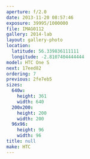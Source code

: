 ```yaml
---
aperture: f/2.0
date: 2013-11-20 08:57:46
exposure: 39995/1000000
file: IMAG0112
gallery: 2014-lab
layout: gallery-photo
location:
  latitude: 56.339836111111
  longitude: -2.8107404444444
model: HTC One S
next: 17eed82
ordering: 7
previous: 2fe7eb5
sizes:
  640w:
    height: 361
    width: 640
  200x200:
    height: 200
    width: 200
  96x96:
    height: 96
    width: 96
title: null
make: HTC
---
```

